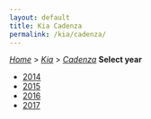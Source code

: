 ```yaml
---
layout: default
title: Kia Cadenza
permalink: /kia/cadenza/
---
```

[*Home*](/) > [*Kia*](/kia/) > [*Cadenza*](/kia/cadenza/)
**Select year**
- [2014](/kia/cadenza/2014/)
- [2015](/kia/cadenza/2015/)
- [2016](/kia/cadenza/2016/)
- [2017](/kia/cadenza/2017/)